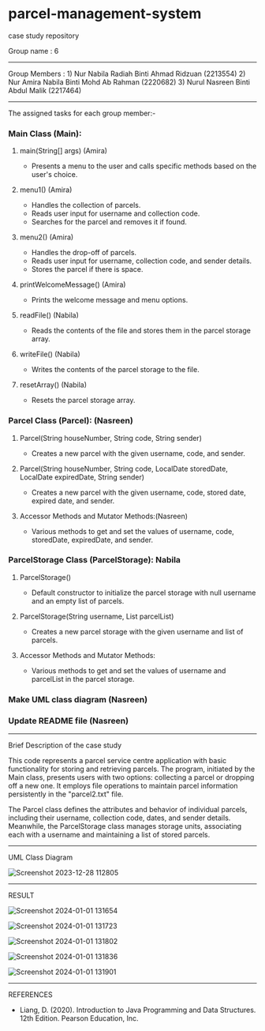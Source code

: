 # parcel-management-system

case study repository

Group name    : 6

-----------------------------------------------------------------------------------------
Group Members : 1) Nur Nabila Radiah Binti Ahmad Ridzuan (2213554)
                2) Nur Amira Nabila Binti Mohd Ab Rahman (2220682)
                3) Nurul Nasreen Binti Abdul Malik (2217464)

------------------------------------------------------------------------------------------

The assigned tasks for each group member:-

### Main Class (Main):
1. main(String[] args) (Amira)
   - Presents a menu to the user and calls specific methods based on the user's choice.

2. menu1() (Amira)
   - Handles the collection of parcels.
   - Reads user input for username and collection code.
   - Searches for the parcel and removes it if found.

3. menu2() (Amira)
   - Handles the drop-off of parcels.
   - Reads user input for username, collection code, and sender details.
   - Stores the parcel if there is space.

4. printWelcomeMessage() (Amira)
   - Prints the welcome message and menu options.

5. readFile() (Nabila)
   - Reads the contents of the file and stores them in the parcel storage array.

6. writeFile() (Nabila)
   - Writes the contents of the parcel storage to the file.

7. resetArray() (Nabila)
   - Resets the parcel storage array.

### Parcel Class (Parcel): (Nasreen)
1. Parcel(String houseNumber, String code, String sender)
   - Creates a new parcel with the given username, code, and sender.

2. Parcel(String houseNumber, String code, LocalDate storedDate, LocalDate expiredDate, String sender)
   - Creates a new parcel with the given username, code, stored date, expired date, and sender.

3. Accessor Methods and Mutator Methods:(Nasreen)
   - Various methods to get and set the values of username, code, storedDate, expiredDate, and sender.

### ParcelStorage Class (ParcelStorage): Nabila
1. ParcelStorage()
   - Default constructor to initialize the parcel storage with null username and an empty list of parcels.

2. ParcelStorage(String username, List<Parcel> parcelList)
   - Creates a new parcel storage with the given username and list of parcels.

3. Accessor Methods and Mutator Methods:
   - Various methods to get and set the values of username and parcelList in the parcel storage.
  
### Make  UML class  diagram (Nasreen)

### Update README file (Nasreen)
 -----------------------------------------------------------------------------------------------------------------------------------------------------------    

 Brief Description of the case study

This code represents a parcel service centre application with basic functionality for storing and retrieving parcels. The program, initiated by the Main class, presents users with two options: collecting a parcel or dropping off a new one. It employs file operations to maintain parcel information persistently in the "parcel2.txt" file.

The Parcel class defines the attributes and behavior of individual parcels, including their username, collection code, dates, and sender details. Meanwhile, the ParcelStorage class manages storage units, associating each with a username and maintaining a list of stored parcels.

----------------------------------------------------------------------------------------------------------------------------------------------------------
UML Class Diagram

![Screenshot 2023-12-28 112805](https://github.com/nanenmalik/parcel-management-system/assets/147983899/f12ea0e6-2b61-4b4c-ad8b-363ff10e35ad)

---------------------------------------------------------------------------------------------------------------------------------------------------------------
RESULT


![Screenshot 2024-01-01 131654](https://github.com/nanenmalik/parcel-management-system/assets/147983899/fc8528f0-9cb8-48a5-b85d-1466a9e14f2f)

![Screenshot 2024-01-01 131723](https://github.com/nanenmalik/parcel-management-system/assets/147983899/c6849405-1fc3-46e3-a5fa-440cbcc7f15f)

![Screenshot 2024-01-01 131802](https://github.com/nanenmalik/parcel-management-system/assets/147983899/21d50feb-36fa-43da-b4a1-c9701a4e1676)

![Screenshot 2024-01-01 131836](https://github.com/nanenmalik/parcel-management-system/assets/147983899/601ea6e6-0f43-4b0f-9610-b9b41e8162bf)

![Screenshot 2024-01-01 131901](https://github.com/nanenmalik/parcel-management-system/assets/147983899/59c0f953-3aa0-4a17-8cfb-8b53edcfeb27)

--------------------------------------------------------------------------------------------------------------------------------------------------------------
REFERENCES
- Liang, D. (2020). Introduction to Java Programming and Data Structures. 12th Edition. Pearson Education, Inc.
